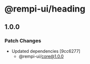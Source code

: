 # @rempi-ui/heading

## 1.0.0

### Patch Changes

- Updated dependencies [9cc6277]
  - @rempi-ui/core@1.0.0
